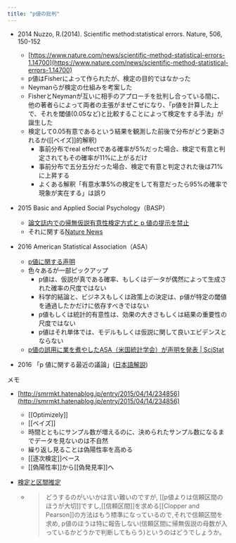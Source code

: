 ```yaml
---
title: "p値の批判"
---
```


- 2014 Nuzzo, R.(2014). Scientific method:statistical errors. Nature, 506, 150-152
    - [https://www.nature.com/news/scientific-method-statistical-errors-1.14700](https://www.nature.com/news/scientific-method-statistical-errors-1.14700)
    - p値はFisherによって作られたが、検定の目的ではなかった
    - Neymanらが検定の仕組みを考案した
    - FisherとNeymanが互いに相手のアプローチを批判し合っている間に、他の著者らによって両者の主張がまぜこぜになり、「p値を計算した上で、それを閾値(0.05など)と比較することによって検定をする手法」が誕生した
    - 検定して0.05有意であるという結果を観測した前後で分布がどう更新されるか([[ベイズ]]的解釈)
        - 事前分布でreal effectである確率が5%だった場合、検定で有意と判定されてもその確率が11%に上がるだけ
        - 事前分布で五分五分だった場合、検定で有意と判定された後は71%に上昇する
        - よくある解釈「有意水準5%の検定をして有意だったら95%の確率で現象が実在する」は誤り

- 2015 Basic and Applied Social Psychology（BASP）
    - [論文誌内での帰無仮説有意性検定方式と p 値の提示を禁止](https://www.tandfonline.com/doi/full/10.1080/01973533.2015.1012991)
    - それに関する[Nature News](https://www.nature.com/news/psychology-journal-bans-p-values-1.17001)

- 2016 American Statistical Association（ASA）
    - [p値に関する声明](https://amstat.tandfonline.com/doi/pdf/10.1080/00031305.2016.1154108)
    - 色々あるが一部ピックアップ
        - p値は、仮説が真である確率、もしくはデータが偶然によって生成された確率の尺度ではない
        - 科学的結論と、ビジネスもしくは政策上の決定は、p値が特定の閾値を通過したかだけに依存すべきではない
        - p値もしくは統計的有意性は、効果の大きさもしくは結果の重要性の尺度ではない
        - p値はそれ単体では、モデルもしくは仮説に関して良いエビデンスとならない
    - [p値の誤用に業を煮やしたASA（米国統計学会）が声明を発表 | SciStat](http://epigraph.jugem.jp/?eid=253)

- 2016 「p 値に関する最近の議論」([日本語解説](https://www.jstage.jst.go.jp/article/jscssymo/30/0/30_153/_pdf/-char/ja))

メモ
- [http://smrmkt.hatenablog.jp/entry/2015/04/14/234856](http://smrmkt.hatenablog.jp/entry/2015/04/14/234856)
    - [[Optimizely]]
    - [[ベイズ]]
    - 時間とともにサンプル数が増えるのに、決められたサンプル数になるまでデータを見ないのは不自然
    - 繰り返し見ることは偽陽性率を高める
    - [[逐次検定]]ベース
    - [[偽陽性率]]から[[偽発見率]]へ

- [検定と区間推定](https://oku.edu.mie-u.ac.jp/~okumura/stat/tests_and_CI.html)
    - > どうするのがいいかは言い難いのですが, [[p値よりは信頼区間のほうが大切]]ですし,[[信頼区間]]を求める[[Clopper and Pearson]]の方法はもう標準になっているので,それで信頼区間を求め, p値のほうは特に報告しない(信頼区間に帰無仮説の母数が入っているかどうかで判断してもらう)というのはどうでしょうか。
